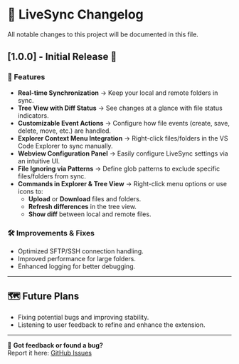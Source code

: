 # 📢 LiveSync Changelog

All notable changes to this project will be documented in this file.

## [1.0.0] - Initial Release 🚀

### 🎉 Features

- **Real-time Synchronization** → Keep your local and remote folders in sync.
- **Tree View with Diff Status** → See changes at a glance with file status indicators.
- **Customizable Event Actions** → Configure how file events (create, save, delete, move, etc.) are handled.
- **Explorer Context Menu Integration** → Right-click files/folders in the VS Code Explorer to sync manually.
- **Webview Configuration Panel** → Easily configure LiveSync settings via an intuitive UI.
- **File Ignoring via Patterns** → Define glob patterns to exclude specific files/folders from sync.
- **Commands in Explorer & Tree View** → Right-click menu options or use icons to:
  - **Upload** or **Download** files and folders.
  - **Refresh differences** in the tree view.
  - **Show diff** between local and remote files.

### 🛠 Improvements & Fixes

- Optimized SFTP/SSH connection handling.
- Improved performance for large folders.
- Enhanced logging for better debugging.

---

## 🗺️ Future Plans

- Fixing potential bugs and improving stability.
- Listening to user feedback to refine and enhance the extension.

---

📌 **Got feedback or found a bug?**  
Report it here: [GitHub Issues](https://github.com/a-gior/LiveSync/issues)
